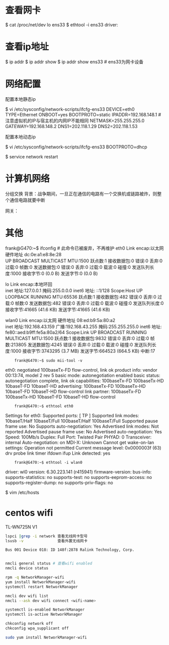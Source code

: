 # 查看网卡

$ cat /proc/net/dev
  lo
  ens33
$ ethtool -i ens33
  driver:

# 查看ip地址

$ ip addr
$ ip addr show 
$ ip addr show ens33 # ens33为网卡设备

# 网络配置

配置本地静态ip

$ vi /etc/sysconfig/network-scripts/ifcfg-ens33
        DEVICE=eth0
        TYPE=Ethernet
        ONBOOT=yes
        BOOTPROTO=static
        IPADDR=192.168.148.1   #注意虚拟机的IP与宿主机的内网IP不能相同
        NETMASK=255.255.255.0
        GATEWAY=192.168.148.2
        DNS1=202.118.1.29
        DNS2=202.118.1.53

配置本地动态ip

$ vi /etc/sysconfig/network-scripts/ifcfg-ens33
	BOOTPROTO=dhcp



$ service network restart



# 计算机网络


分组交换
   背景：战争期间，一旦正在通信的电路有一个交换机或链路被炸，则整个通信电路就要中断

	
网关：



# 其他

frank@G470:~$ ifconfig # 此命令已被废弃，不再维护
eth0      Link encap:以太网  硬件地址 dc:0e:a1:e8:8e:28  
          UP BROADCAST MULTICAST  MTU:1500  跃点数:1
          接收数据包:0 错误:0 丢弃:0 过载:0 帧数:0
          发送数据包:0 错误:0 丢弃:0 过载:0 载波:0
          碰撞:0 发送队列长度:1000 
          接收字节:0 (0.0 B)  发送字节:0 (0.0 B)

lo        Link encap:本地环回  
          inet 地址:127.0.0.1  掩码:255.0.0.0
          inet6 地址: ::1/128 Scope:Host
          UP LOOPBACK RUNNING  MTU:65536  跃点数:1
          接收数据包:482 错误:0 丢弃:0 过载:0 帧数:0
          发送数据包:482 错误:0 丢弃:0 过载:0 载波:0
          碰撞:0 发送队列长度:0 
          接收字节:41665 (41.6 KB)  发送字节:41665 (41.6 KB)

wlan0     Link encap:以太网  硬件地址 08:ed:b9:5a:80:a2  
          inet 地址:192.168.43.159  广播:192.168.43.255  掩码:255.255.255.0
          inet6 地址: fe80::aed:b9ff:fe5a:80a2/64 Scope:Link
          UP BROADCAST RUNNING MULTICAST  MTU:1500  跃点数:1
          接收数据包:9832 错误:0 丢弃:0 过载:0 帧数:213805
          发送数据包:4245 错误:0 丢弃:0 过载:0 载波:0
          碰撞:0 发送队列长度:1000 
          接收字节:3743295 (3.7 MB)  发送字节:664523 (664.5 KB)
          中断:17 





		frank@G470:~$ sudo mii-tool -v
		
eth0: negotiated 100baseTx-FD flow-control, link ok
  product info: vendor 00:13:74, model 2 rev 5
  basic mode:   autonegotiation enabled
  basic status: autonegotiation complete, link ok
  capabilities: 100baseTx-FD 100baseTx-HD 10baseT-FD 10baseT-HD
  advertising:  100baseTx-FD 100baseTx-HD 10baseT-FD 10baseT-HD flow-control
  link partner: 100baseTx-FD 100baseTx-HD 10baseT-FD 10baseT-HD flow-control
		
		
		
		
		
		frank@G470:~$ ethtool eth0
		
Settings for eth0:
	Supported ports: [ TP ]
	Supported link modes:   10baseT/Half 10baseT/Full 
	                        100baseT/Half 100baseT/Full 
	Supported pause frame use: No
	Supports auto-negotiation: Yes
	Advertised link modes:  Not reported
	Advertised pause frame use: No
	Advertised auto-negotiation: Yes
	Speed: 100Mb/s
	Duplex: Full
	Port: Twisted Pair
	PHYAD: 0
	Transceiver: internal
	Auto-negotiation: on
	MDI-X: Unknown
Cannot get wake-on-lan settings: Operation not permitted
	Current message level: 0x0000003f (63)
			       drv probe link timer ifdown ifup
	Link detected: yes
	
	
	
	
		frank@G470:~$ ethtool -i wlan0
	
driver: wl0
version: 6.30.223.141 (r415941)
firmware-version: 
bus-info: 
supports-statistics: no
supports-test: no
supports-eeprom-access: no
supports-register-dump: no
supports-priv-flags: no


                    

$ vim /etc/hosts                    

          
# centos wifi

TL-WN725N V1

```bash
lspci |grep -i network 查看无线网卡型号
lsusb -v               查看外置无线网卡

Bus 001 Device 018: ID 148f:2878 Ralink Technology, Corp.


nmcli general status # 查看wifi enabled
nmcli device status

rpm -q NetworkManager-wifi
yum install NetworkManager-wifi
systemctl restart NetworkManager

nmcli dev wifi list
nmcli --ask dev wifi connect <wifi-name>

systemctl is-enabled NetworkManager
systemctl is-active NetworkManager

chkconfig network off
chkconfig wpa_supplicant off

sudo yum install NetworkManager-wifi
```
